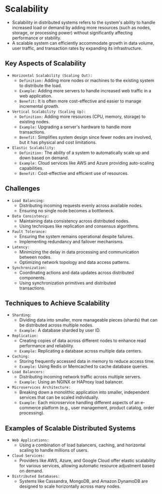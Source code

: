 # Scalability

- Scalability in distributed systems refers to the system's 
  ability to handle increased load or demand by adding more resources (such as nodes, storage, or processing power) without significantly affecting performance or stability. 
- A scalable system can efficiently accommodate growth in data 
  volume, user traffic, and transaction rates by expanding its infrastructure.

## Key Aspects of Scalability

- `Horizontal Scalability (Scaling Out):`
  - `Definition:` Adding more nodes or machines to the existing
    system to distribute the load.
  - `Example:` Adding more servers to handle increased web 
    traffic in a web application.
  - `Benefit:` It is often more cost-effective and easier to 
    manage incremental growth.
- `Vertical Scalability (Scaling Up):`
  - `Definition:` Adding more resources (CPU, memory, storage) 
    to existing nodes.
  - `Example:` Upgrading a server's hardware to handle more 
    transactions.
  - `Benefit:` Simplifies system design since fewer nodes are 
    involved, but it has physical and cost limitations.
- `Elastic Scalability:`
  - `Definition:` The ability of a system to automatically 
    scale up and down based on demand.
  - `Example:` Cloud services like AWS and Azure providing 
    auto-scaling capabilities.
  - `Benefit:` Cost-effective and efficient use of resources.

## Challenges

- `Load Balancing:`
  - Distributing incoming requests evenly across available 
    nodes.
  - Ensuring no single node becomes a bottleneck.
- `Data Consistency:`
  - Maintaining data consistency across distributed nodes.
  - Using techniques like replication and consensus algorithms.
- `Fault Tolerance:`
  - Ensuring the system remains operational despite failures.
  - Implementing redundancy and failover mechanisms.
- `Latency:`
  - Minimizing the delay in data processing and communication 
    between nodes.
  - Optimizing network topology and data access patterns.
- `Synchronization:`
  - Coordinating actions and data updates across distributed 
    components.
  - Using synchronization primitives and distributed   
    transactions.

## Techniques to Achieve Scalability

- `Sharding:`
  - Dividing data into smaller, more manageable pieces 
    (shards) that can be distributed across multiple nodes.
  - `Example:` A database sharded by user ID.
- `Replication:`
  - Creating copies of data across different nodes to enhance 
    read performance and reliability.
  - `Example:` Replicating a database across multiple data 
    centers.
- `Caching:`
  - Storing frequently accessed data in memory to reduce 
    access time.
  - `Example:` Using Redis or Memcached to cache database 
    queries.
- `Load Balancers:`
  - Distributing incoming network traffic across multiple 
    servers.
  - `Example:` Using an NGINX or HAProxy load balancer.
- `Microservices Architecture:`
  - Breaking down a monolithic application into smaller, 
    independent services that can be scaled individually.
  - `Example:` Each microservice handling different aspects of 
    an e-commerce platform (e.g., user management, product catalog, order processing).

## Examples of Scalable Distributed Systems
- `Web Applications:`
  - Using a combination of load balancers, caching, and 
    horizontal scaling to handle millions of users.
- `Cloud Services:`
  - Providers like AWS, Azure, and Google Cloud offer elastic 
    scalability for various services, allowing automatic resource adjustment based on demand.
- `Distributed Databases:`
  - Systems like Cassandra, MongoDB, and Amazon DynamoDB are 
    designed to scale horizontally across many nodes.
